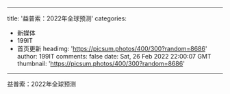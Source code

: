 
---
title: '益普索：2022年全球预测'
categories: 
 - 新媒体
 - 199IT
 - 首页更新
headimg: 'https://picsum.photos/400/300?random=8686'
author: 199IT
comments: false
date: Sat, 26 Feb 2022 22:00:07 GMT
thumbnail: 'https://picsum.photos/400/300?random=8686'
---

<div>   
益普索：2022年全球预测  
</div>
            